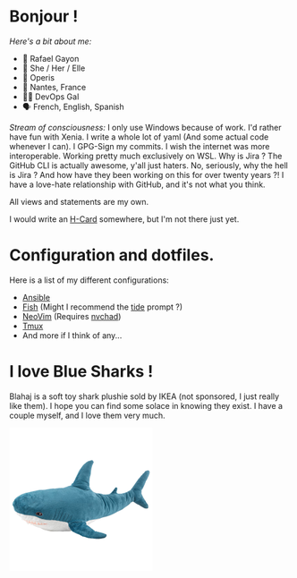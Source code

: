 # Bonjour !
*Here's a bit about me:*
- 👋 Rafael Gayon
- 👩 She / Her / Elle
- 🏢 Operis
- 📍 Nantes, France
- 👩‍💻 DevOps Gal
- 🗣️ French, English, Spanish

*Stream of consciousness:* I only use Windows because of work. I'd rather have fun with Xenia. I write a whole lot of yaml (And some actual code whenever I can). I GPG-Sign my commits. I wish the internet was more interoperable. Working pretty much exclusively on WSL. Why is Jira ? The GitHub CLI is actually awesome, y'all just haters. No, seriously, why the hell is Jira ? And how have they been working on this for over twenty years ?! I have a love-hate relationship with GitHub, and it's not what you think.

All views and statements are my own.

I would write an [H-Card](https://microformats.org/wiki/h-card) somewhere, but I'm not there just yet.

# Configuration and dotfiles.
Here is a list of my different configurations:
- [Ansible](https://github.com/rgayon-operis/ansible-config)
- [Fish](https://github.com/rgayon-operis/fish-config) (Might I recommend the [tide](https://github.com/IlanCosman/tide) prompt ?)
- [NeoVim](https://github.com/rgayon-operis/nvim-config) (Requires [nvchad](https://nvchad.com/))
- [Tmux](https://github.com/rgayon-operis/tmux-config)
- And more if I think of any...

# I love Blue Sharks !
Blahaj is a soft toy shark plushie sold by IKEA (not sponsored, I just really like them). I hope you can find some solace in knowing they exist. I have a couple myself, and I love them very much.

![Shark!](https://github.com/rgayon-operis/rgayon-operis/blob/main/blahaj.png?raw=true)
